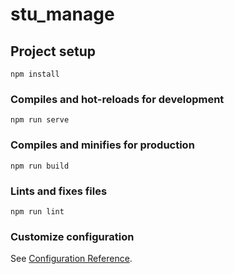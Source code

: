 # stu_manage

## Project setup
```
npm install
```

### Compiles and hot-reloads for development
```
npm run serve
```

### Compiles and minifies for production
```
npm run build
```

### Lints and fixes files
```
npm run lint
```

### Customize configuration
See [Configuration Reference](https://cli.vuejs.org/config/).

<!-- 测试端 2020-12-24
1.order.testBottom:
    "$store.state.order_total": function () {
      this.getData();
    },
    created() {
    this.myPageNum = this.examine_pageNum;
    this.$store.commit("per_page", 10);
    this.mySearch = this.$store.state.examine_search;加了这一条
    this.getData();
  },  
2.order.listBottom:
    "$store.state.comment_total": function () {
      this.getData();
    },
    created() {
    this.mySearch = this.$store.state.order_commentList_search;;加了这一条
  }, 
  把pageNum换成了list_pageNum（store.js新增）
 -->